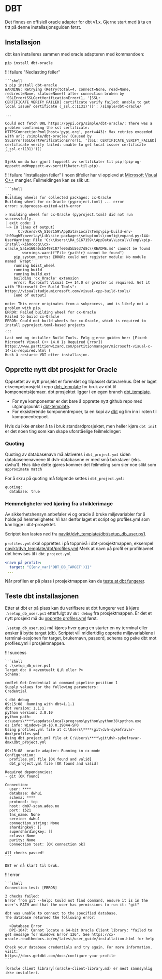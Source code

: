 # DBT

Det finnes en offisiell [oracle adapter](https://docs.getdbt.com/reference/warehouse-profiles/oracle-profile) for dbt v1.x. Gjerne start med å ta en titt på denne installasjonsguiden først.

## Installasjon

dbt kan installeres sammen med oracle adapteren med kommandoen:

```shell
pip install dbt-oracle
```

!!! failure "Nedlasting feiler"

    ```shell
    $ pip install dbt-oracle
    WARNING: Retrying (Retry(total=4, connect=None, read=None, redirect=None, status=None)) after connection broken by 'SSLError(SSLCertVerificationError(1, '[SSL: CERTIFICATE_VERIFY_FAILED] certificate verify failed: unable to get local issuer certificate (_ssl.c:1131)'))': /simple/dbt-oracle/

    ...

    Could not fetch URL https://pypi.org/simple/dbt-oracle/: There was a problem confirming the ssl certificate: HTTPSConnectionPool(host='pypi.org', port=443): Max retries exceeded with url: /simple/dbt-oracle/ (Caused by SSLError(SSLCertVerificationError(1, '[SSL: CERTIFICATE_VERIFY_FAILED] certificate verify failed: unable to get local issuer certificate (_ssl.c:1131)')))
    ```

    Sjekk om du har gjort [oppsett av sertifikater til pip](pip-og-oppsett.md#oppsett-av-sertifikater-til-pip).

!!! failure "Installasjon feiler"
    I noen tilfeller har vi opplevd at [Microsoft Visual C++]( https://visualstudio.microsoft.com/visual-cpp-build-tools/) mangler.
    Feilmeldingen kan se slik ut:
    
    ```shell
    ...
    Building wheels for collected packages: cx-Oracle
    Building wheel for cx-Oracle (pyproject.toml) ... error
    error: subprocess-exited-with-error
    
    × Building wheel for cx-Oracle (pyproject.toml) did not run successfully.
    │ exit code: 1
    ╰─> [8 lines of output]
          C:\Users\RA_S167159\AppData\Local\Temp\pip-build-env-lh09agh5\overlay\Lib\site-packages\setuptools\config\expand.py:144: UserWarning: File 'C:\\Users\\RA_S167159\\AppData\\Local\\Temp\\pip-install-ki6mcccg\\cx-oracle_5a1e160a6cb5498187fe05d5b5637d8c\\README.md' cannot be found
            warnings.warn(f"File {path!r} cannot be found")
        pip_system_certs: ERROR: could not register module: No module named 'wrapt'
        running bdist_wheel
        running build
        running build_ext
        building 'cx_Oracle' extension
        error: Microsoft Visual C++ 14.0 or greater is required. Get it with "Microsoft C++ Build Tools": https://visualstudio.microsoft.com/visual-cpp-build-tools/
        [end of output]

    note: This error originates from a subprocess, and is likely not a problem with pip.
    ERROR: Failed building wheel for cx-Oracle
    Failed to build cx-Oracle
    ERROR: Could not build wheels for cx-Oracle, which is required to install pyproject.toml-based projects
    ...
    ```
    Last ned og installer Build Tools. Følg gjerne guiden her: [Fixed: Microsoft Visual C++ 14.0 Is Required Error](  https://www.partitionwizard.com/partitionmanager/microsoft-visual-c-14-is-required.html )    
    Husk å restarte VDI etter installasjon.

## Opprette nytt dbt prosjekt for Oracle

Oppsettet av nytt prosjekt er forenklet og tilpasset datavarehus. Det er laget eksempelprosjekt i repo [dvh_template](https://github.com/navikt/dvh_template) for bruk av dbt til komponentskjemaer. dbt prosjektet ligger i en egen branch [dbt_template](https://github.com/navikt/dvh_template/tree/dbt_template).


- For nye komponenter er det bare å opprette nytt github repo med utgangspunkt i [dbt-template](https://github.com/navikt/dbt-template/).
- For eksisterende komponentrepoer, ta en kopi av [dbt](https://github.com/navikt/dvh_template/tree/dbt_template/dbt)  og lim inn i roten til komponentrepoet.


Hvis du ikke ønsker å ta i bruk standardprosjektet, men heller kjøre `dbt init` er det noen ting som kan skape uforståelige feilmeldinger:

### Quoting
Quoting av databasenavn må aktiveres i `dbt_project.yml` siden databasenenavnene til dvh-databasene er med små bokstaver (eks. dwhu1). Hvis ikke dette gjøres kommer det feilmeling som sier noe slikt som `approximate match`

For å skru på quoting må
følgende settes i `dbt_project.yml`:

```shell
quoting:
  database: true
```

### Hemmeligheter ved kjøring fra utviklerimage
Av sikkerhetshensyn anbefaler vi og oracle å bruke miljøvariabler for å holde på 
hemmeligheter. Vi har derfor laget et script og profiles.yml som kan ligge i
dbt-prosjektet.

Scriptet kan lastes ned fra [navikt/dvh_template/dbt/setup_db_user.ps1](https://github.com/navikt/dbt-template/blob/main/dbt/setup_dbt_env.ps1).

`profiles.yml` skal opprettes i på toppnivå i dbt-prosjektmappen, eksempel [navikt/dvh_template/dbt/profiles.yml](https://github.com/navikt/dvh_template/blob/dbt_template/dbt/profiles.yml)
Merk at navn på profil er profilnavnet det henvises til i  `dbt_project.yml`

```yaml
<navn på profil>:
  target: "{{env_var('DBT_DB_TARGET')}}"
 ...

```

Når profilen er på plass i prosjektmappen kan du [teste at dbt fungerer](#teste-dbt-installasjonen).

## Teste dbt installasjonen

Etter at dbt er på plass kan du verifisere at dbt fungerer ved å kjøre `.\setup_db_user.ps1`
etterfulgt av `dbt debug` fra prosjektmappen. Er det et nytt prosjekt må du
[opprette profiles.yml](#opprettelse-av-profilesyml-i-et-nytt-dbt-prosjekt) først.

`.\setup_db_user.ps1` må kjøres hver gang en starter en ny terminal eller
ønsker å bytte target (db). Scriptet vill midlertidlig opprette miljøvariablene
i terminal-sesjonen for target, brukernavn, passord, schema og peke dbt mot
profiles.yml i prosjektmappen.

!!! success

    ```shell
    $ .\setup_db_user.ps1
    Target db: U <eventuelt Q,R eller P>
    Schema: 

    cmdlet Get-Credential at command pipeline position 1
    Supply values for the following parameters:
    Credential

    $ dbt debug
    09:15:08  Running with dbt=1.1.1
    dbt version: 1.1.1
    python version: 3.8.10
    python path: c:\users\****\appdata\local\programs\python\python38\python.exe      
    os info: Windows-10-10.0.19044-SP0
    Using profiles.yml file at C:\Users\****\git\dvh-sykefravar-dmx\profiles.yml
    Using dbt_project.yml file at C:\Users\****\git\dvh-sykefravar-dmx\dbt_project.yml

    09:15:08  oracle adapter: Running in cx mode
    Configuration:
      profiles.yml file [OK found and valid]   
      dbt_project.yml file [OK found and valid]

    Required dependencies:
    - git [OK found]

    Connection:
      user: ****
      database: dwhu1
      schema: ****
      protocol: tcp
      host: dm07-scan.adeo.no
      port: 1521
      tns_name: None
      service: dwhu1
      connection_string: None
      shardingkey: []
      supershardingkey: []
      cclass: None
      purity: None
      Connection test: [OK connection ok]

    All checks passed!
    ```

    DBT er nå klart til bruk.

!!! error

    ```shell
    Connection test: [ERROR]

    2 checks failed:
    Error from git --help: Could not find command, ensure it is in the user's PATH and that the user has permissions to run it: "git"

    dbt was unable to connect to the specified database.
    The database returned the following error:

      >Database Error
      DPI-1047: Cannot locate a 64-bit Oracle Client library: "failed to get message for Windows Error 126". See https://cx-oracle.readthedocs.io/en/latest/user_guide/installation.html for help

    Check your database credentials and try again. For more information, visit:
    https://docs.getdbt.com/docs/configure-your-profile
    ```

    [Oracle client library](oracle-client-library.md) er mest sannsynlig ikke installert.
